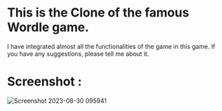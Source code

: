 # This is the Clone of the famous Wordle game.
I have integrated almost all the functionalities of the game in this game.
If you have any suggestions, please tell me about it.

# Screenshot : 

![Screenshot 2023-08-30 095941](https://github.com/pratikthakur2003/Wordle-Clone/assets/97373696/2a44a9d0-394d-4549-ae2d-d6717a97c677)


